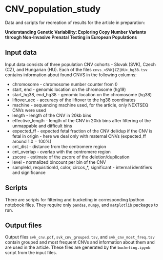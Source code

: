 # CNV_population_study
Data and scripts for recreation of results for the article in preparation: 

**Understanding Genetic Variability: Exploring Copy Number Variants through Non-Invasive Prenatal Testing in European Populations**

## Input data 
Input data consists of three population CNV cohorts - Slovak (SVK), Czech (CZ), and Hungarian (HU). Each of the files `cnvs_<SVK|CZ|HU>_hg38.tsv` contains information about found CNVS in the following columns:
- chromosome - chromosome number counter from 0
- start, end - genomic location on the chromosome (hg19)
- start_hg38, end_hg38 - genomic location on the chromosome (hg38)
- liftover_acc - accuracy of the liftover to the hg38 coordinates
- machine - sequencing machine used, for the article, only NEXTSEQ CNVs were used
- length - length of the CNV in 20kb bins
- effective_length - length of the CNV in 20kb bins after filtering of the unmappable and difficult bins
- expected_ff - expected fetal fraction of the CNV del/dup if the CNV is fetal in origin - here we deal only with maternal CNVs (expected_ff around 1.0 = 100%)
- cnt_dist - distance from the centromere region
- cnt_overlap - overlap with the centromere region
- zscore - estimate of the zscore of the deletion/duplication
- level - normalized bincount per bin of the CNV
- sampleId, requisitionId, color, circos_*, significant - internal identifiers and significance

## Scripts
There are scripts for filtering and bucketing in corresponding Ipython notebook files. They require only `pandas`, `numpy`, and `matplotlib` packages to run. 

## Output files
Output files `svk_cnv.pdf`, `svk_cnv_grouped.tsv`, and `svk_cnv_most_freq.tsv` contain grouped and most frequent CNVs and information about them and are used in the article. These files are generated by the `bucketing.ipynb` script from the input files. 
